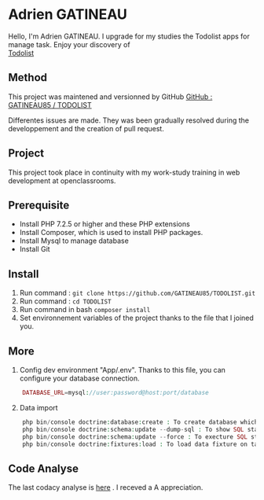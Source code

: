 # Adrien GATINEAU

Hello, I'm Adrien GATINEAU. I upgrade for my studies the Todolist apps for manage task. Enjoy your discovery of  
[Todolist](http://51.15.234.228:8001/todolist)

## Method
This project was maintened and versionned by GitHub
[GitHub : GATINEAU85 / TODOLIST](https://github.com/GATINEAU85/TODOLIST)

Differentes issues are made. They was been gradually resolved during the developpement and the creation of pull request. 

## Project

This project took place in continuity with my work-study training in web development at openclassrooms.

## Prerequisite 

  * Install PHP 7.2.5 or higher and these PHP extensions
  * Install Composer, which is used to install PHP packages.
  * Install Mysql to manage database
  * Install Git

## Install 

 1. Run command : `git clone https://github.com/GATINEAU85/TODOLIST.git`
 2. Run command : `cd TODOLIST`
 3. Run command in bash `composer install`
 4. Set environnement variables of the project thanks to the file that I joined you.

## More 

 1. Config dev environment "App/.env". Thanks to this file, you can configure your database connection.
```php
    DATABASE_URL=mysql://user:password@host:port/database
```
 2. Data import

```php
    php bin/console doctrine:database:create : To create database which is configured on .env file
    php bin/console doctrine:schema:update --dump-sql : To show SQL statement will be executed
    php bin/console doctrine:schema:update --force : To execture SQL statement and create table on database
    php bin/console doctrine:fixtures:load : To load data fixture on tables
```

## Code Analyse

The last codacy analyse is [here](https://app.codacy.com/manual/GATINEAU85/TODOLIST) . I receved a A appreciation.